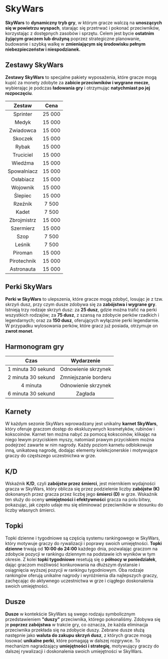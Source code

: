 # SkyWars

**SkyWars** to **dynamiczny tryb gry**, w którym gracze walczą na **unoszących się w powietrzu wyspach**, starając się przetrwać i pokonać przeciwników, korzystając z dostępnych zasobów i sprzętu. Celem jest bycie **ostatnim żyjącym graczem lub drużyną** poprzez strategiczne planowanie, budowanie i szybką walkę w **zmieniającym się środowisku pełnym niebezpieczeństw i niespodzianek.**

## Zestawy SkyWars

**Zestawy SkyWars** to specjalne pakiety wyposażenia, które gracze mogą kupić za monety zdobyte za **zabicie przeciwników i wygrane mecze**, wybierając je podczas **ładowania gry** i otrzymując **natychmiast po jej rozpoczęciu**.

|   Zestaw    |   Cena   |
|:-----------:|:--------:|
|  Sprinter   |  25 000  |
|    Medyk    |  15 000  |
|  Zwiadowca  |  15 000  |
|   Skoczek   |  15 000  |
|    Rybak    |  15 000  |
|  Truciciel  |  15 000  |
|   Wiedźma   |  15 000  |
| Spowalniacz |  15 000  |
|  Osłabiacz  |  15 000  |
|  Wojownik   |  15 000  |
|   Ślepiec   |  15 000  |
|   Rzeźnik   |  7 500   |
|    Kadet    |  7 500   |
| Zbrojmistrz |  15 000  |
|  Szermierz  |  15 000  |
|    Szop     |  7 500   |
|   Leśnik    |  7 500   |
|   Piroman   |  15 000  |
| Pirotechnik |  15 000  |
| Astronauta  |  15 000  |

## Perki SkyWars

**Perki w SkyWars** to ulepszenia, które gracze mogą zdobyć, losując je z tzw. skrzyń dusz, przy czym dusze zdobywa się za **zabójstwa i wygrane gry**. Istnieją trzy rodzaje skrzyń dusz:
za **25 dusz**, gdzie można trafić na perki wszystkich rodzajów;
za **75 dusz**, z szansą na zdobycie perków rzadkich i legendarnych;
oraz za **150 dusz**, oferujących wyłącznie perki legendarnie.
W przypadku wylosowania perków, które gracz już posiada, otrzymuje on **zwrot monet**.

## Harmonogram gry

|        Czas        |      Wydarzenie      |
|:------------------:|:--------------------:|
| 1 minuta 30 sekund | Odnowienie skrzynek  |
| 2 minuta 30 sekund | Zmniejszanie borderu |
|      4 minuta      | Odnowienie skrzynek  |
| 6 minuta 30 sekund |       Zagłada        |

## Karnety

W każdym sezonie SkyWars wprowadzany jest unikalny **karnet SkyWars**, który oferuje graczom dostęp do ekskluzywnych kosmetyków, rubinów i kokscoinów. Karnet ten można nabyć za pomocą kokscoinów, klikając na niego lewym przyciskiem myszy, natomiast prawym przyciskiem można podejrzeć zawarte w nim nagrody. Każdy poziom karnetu odblokowuje inną, unikatową nagrodę, dodając elementy kolekcjonerskie i motywujące graczy do częstszego uczestnictwa w grze.

## K/D

Wskaźnik **K/D**, czyli **zabójstw przez śmierci**, jest miernikiem wydajności gracza w SkyWars, który oblicza się przez podzielenie liczby **zabójstw (K)** dokonanych przez gracza przez liczbę jego **śmierci (D)** w grze. Wskaźnik ten służy do oceny **umiejętności i efektywności** gracza na polu bitwy, pokazując, jak często udaje mu się eliminować przeciwników w stosunku do liczby własnych śmierci.

## Topki

Topki dzienne i tygodniowe są częścią systemu rankingowego w SkyWars, który motywuje graczy do rywalizacji i poprawy swoich umiejętności. **Topki dzienne** trwają od **10:00 do 24:00** każdego dnia, pozwalając graczom na zdobycie pozycji w rankingu dziennym na podstawie ich wyników w tym okresie. Z kolei **topki tygodniowe** resetują się o **północy w poniedziałek**, dając graczom możliwość konkurowania na dłuższym dystansie i osiągnięcia wyższej pozycji w rankingu tygodniowym. Oba rodzaje rankingów oferują unikalne nagrody i wyróżnienia dla najlepszych graczy, zachęcając do aktywnego uczestnictwa w grze i ciągłego doskonalenia swoich umiejętności.

## Dusze

**Dusze** w kontekście SkyWars są swego rodzaju symbolicznym przedstawieniem **"duszy"** przeciwnika, którego pokonaliśmy. Zdobywa się je **poprzez zabójstwa** w trakcie gry, co oznacza, że każda eliminacja przeciwnika przekłada się na zdobycie duszy. Zebrane dusze służą następnie jako **waluta do zakupu skrzyń dusz**, z których gracze mogą losować **unikalne perki**, które pomagają w dalszej rozgrywce. To mechanizm nagradzający **umiejętności i strategię**, motywujący graczy do dalszej rywalizacji i doskonalenia swoich umiejętności w SkyWars.